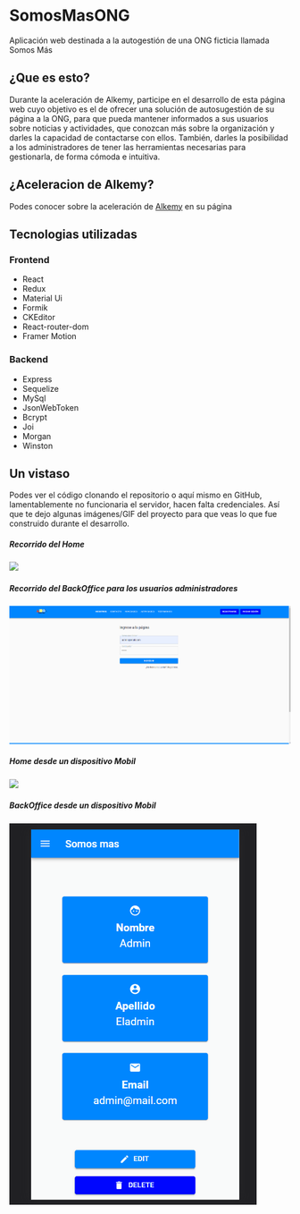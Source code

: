 # SomosMasONG
Aplicación web destinada a la autogestión de una ONG ficticia llamada Somos Más

## ¿Que es esto?
Durante la aceleración de Alkemy, participe en el desarrollo de esta página web cuyo objetivo es el de ofrecer una solución de autosugestión de su página a la ONG, para que pueda mantener informados a sus usuarios sobre noticias y actividades, que conozcan más sobre la organización y darles la capacidad de contactarse con ellos.
También, darles la posibilidad a los administradores de tener las herramientas necesarias para gestionarla, de forma cómoda e intuitiva.

## ¿Aceleracion de Alkemy?
Podes conocer sobre la aceleración de [Alkemy]('http://alkemy.org/) en su página

## Tecnologias utilizadas

### Frontend
- React
- Redux
- Material Ui
- Formik
- CKEditor
- React-router-dom
- Framer Motion

### Backend
- Express
- Sequelize
- MySql
- JsonWebToken
- Bcrypt
- Joi
- Morgan
- Winston

## Un vistaso
Podes ver el código clonando el repositorio o aquí mismo en GitHub, lamentablemente no funcionaria el servidor, hacen falta credenciales. Así que te dejo algunas imágenes/GIF del proyecto para que veas lo que fue construido durante el desarrollo.

##### Recorrido del Home
<img src="images/Animation1.gif">

##### Recorrido del BackOffice para los usuarios administradores
<img src="images/Animation2.gif">

##### Home desde un dispositivo Mobil
<img src="images/Animation3.gif">

##### BackOffice desde un dispositivo Mobil
<img src="images/Animation4.gif">
